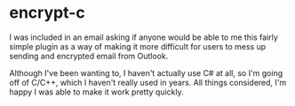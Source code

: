 # encrypt-c

I was included in an email asking if anyone would be able to me this fairly simple plugin
as a way of making it more difficult for users to mess up sending and encrypted email from Outlook.

Although I've been wanting to, I haven't actually use C# at all, so I'm going off of C/C++,
which I haven't really used in years.  All things considered, I'm happy I was able to
make it work pretty quickly.
